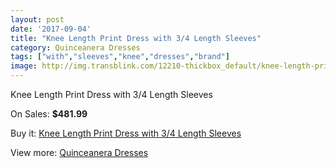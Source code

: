```yaml
---
layout: post
date: '2017-09-04'
title: "Knee Length Print Dress with 3/4 Length Sleeves"
category: Quinceanera Dresses
tags: ["with","sleeves","knee","dresses","brand"]
image: http://img.transblink.com/12210-thickbox_default/knee-length-print-dress-with-3-4-length-sleeves.jpg
---
```

Knee Length Print Dress with 3/4 Length Sleeves

On Sales: **$481.99**
<a href="https://www.transblink.com/en/quinceanera-dresses/3972-knee-length-print-dress-with-3-4-length-sleeves.html"><amp-img layout="responsive" width="600" height="600" src="//img.transblink.com/12210-thickbox_default/knee-length-print-dress-with-3-4-length-sleeves.jpg" alt="Knee Length Print Dress with 3/4 Length Sleeves 0" /></a>
<a href="https://www.transblink.com/en/quinceanera-dresses/3972-knee-length-print-dress-with-3-4-length-sleeves.html"><amp-img layout="responsive" width="600" height="600" src="//img.transblink.com/12212-thickbox_default/knee-length-print-dress-with-3-4-length-sleeves.jpg" alt="Knee Length Print Dress with 3/4 Length Sleeves 1" /></a>
<a href="https://www.transblink.com/en/quinceanera-dresses/3972-knee-length-print-dress-with-3-4-length-sleeves.html"><amp-img layout="responsive" width="600" height="600" src="//img.transblink.com/12211-thickbox_default/knee-length-print-dress-with-3-4-length-sleeves.jpg" alt="Knee Length Print Dress with 3/4 Length Sleeves 2" /></a>

Buy it: [Knee Length Print Dress with 3/4 Length Sleeves](https://www.transblink.com/en/quinceanera-dresses/3972-knee-length-print-dress-with-3-4-length-sleeves.html "Knee Length Print Dress with 3/4 Length Sleeves")

View more: [Quinceanera Dresses](https://www.transblink.com/en/11-quinceanera-dresses "Quinceanera Dresses")